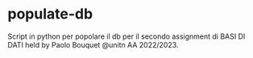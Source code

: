 # populate-db

Script in python per popolare il db per il secondo assignment di BASI DI DATI held by Paolo Bouquet @unitn AA 2022/2023.
